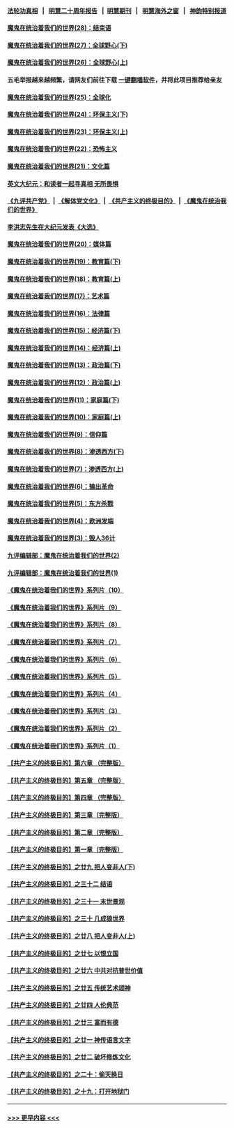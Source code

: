 #### [法轮功真相](https://github.com/gfw-breaker/truth/blob/master/README.md?t=0) &nbsp;&nbsp;|&nbsp;&nbsp; [明慧二十周年报告](https://github.com/gfw-breaker/mh-reports/blob/master/README.md?t=0) &nbsp;&nbsp;|&nbsp;&nbsp;[明慧期刊](https://github.com/gfw-breaker/mh-qikan) &nbsp;&nbsp;|&nbsp;&nbsp; [明慧海外之窗](https://github.com/gfw-breaker/mh-news/blob/master/README.md?t=0) &nbsp;&nbsp;|&nbsp;&nbsp; [神韵特别报道](https://github.com/gfw-breaker/mh-news/blob/master/shenyun.md?t=0)
#### [魔鬼在统治着我们的世界(28)：结束语](../pages/nsc422/n10936246.md?t=06182201) 
#### [魔鬼在统治着我们的世界(27)：全球野心(下)](../pages/nsc422/n10928319.md?t=06182201) 
#### [魔鬼在统治着我们的世界(26)：全球野心(上)](../pages/nsc422/n10900318.md?t=06182201) 
#### 五毛举报越来越频繁，请网友们前往下载 [一键翻墙软件](https://github.com/gfw-breaker/ssr-accounts)，并将此项目推荐给亲友
#### [魔鬼在统治着我们的世界(25)：全球化](../pages/nsc422/n10788205.md?t=06182201) 
#### [魔鬼在统治着我们的世界(24)：环保主义(下)](../pages/nsc422/n10695307.md?t=06182201) 
#### [魔鬼在统治着我们的世界(23)：环保主义(上)](../pages/nsc422/n10688613.md?t=06182201) 
#### [魔鬼在统治着我们的世界(22)：恐怖主义](../pages/nsc422/n10614727.md?t=06182201) 
#### [魔鬼在统治着我们的世界(21)：文化篇](../pages/nsc422/n10597706.md?t=06182201) 
#### [英文大纪元：和读者一起寻真相 无所畏惧](../pages/nsc422/n12542027.md?t=06182201) 
#### [《九评共产党》](https://github.com/begood0513/9ping.md/blob/master/README.md) &nbsp;|&nbsp; [《解体党文化》](../../../../jtdwh.md/blob/master/README.md)  &nbsp;|&nbsp; [《共产主义的终极目的》](../../../../gczydzjmd.md/blob/master/README.md) &nbsp;|&nbsp; [《魔鬼在统治我们的世界》](../../../../mgztzwmdsj.md/blob/master/README.md) 
#### [李洪志先生在大纪元发表《大选》](../pages/nsc422/n12534746.md?t=06182201) 
#### [魔鬼在统治着我们的世界(20)：媒体篇](../pages/nsc422/n10586579.md?t=06182201) 
#### [魔鬼在统治着我们的世界(19)：教育篇(下)](../pages/nsc422/n10564808.md?t=06182201) 
#### [魔鬼在统治着我们的世界(18)：教育篇(上)](../pages/nsc422/n10526970.md?t=06182201) 
#### [魔鬼在统治着我们的世界(17)：艺术篇](../pages/nsc422/n10499093.md?t=06182201) 
#### [魔鬼在统治着我们的世界(16)：法律篇](../pages/nsc422/n10485969.md?t=06182201) 
#### [魔鬼在统治着我们的世界(15)：经济篇(下)](../pages/nsc422/n10469975.md?t=06182201) 
#### [魔鬼在统治着我们的世界(14)：经济篇(上)](../pages/nsc422/n10457370.md?t=06182201) 
#### [魔鬼在统治着我们的世界(13)：政治篇(下)](../pages/nsc422/n10448270.md?t=06182201) 
#### [魔鬼在统治着我们的世界(12)：政治篇(上)](../pages/nsc422/n10444576.md?t=06182201) 
#### [魔鬼在统治着我们的世界(11)：家庭篇(下)](../pages/nsc422/n10440961.md?t=06182201) 
#### [魔鬼在统治着我们的世界(10)：家庭篇(上)](../pages/nsc422/n10435448.md?t=06182201) 
#### [魔鬼在统治着我们的世界(9)：信仰篇](../pages/nsc422/n10432159.md?t=06182201) 
#### [魔鬼在统治着我们的世界(8)：渗透西方(下)](../pages/nsc422/n10429603.md?t=06182201) 
#### [魔鬼在统治着我们的世界(7)：渗透西方(上)](../pages/nsc422/n10426013.md?t=06182201) 
#### [魔鬼在统治着我们的世界(6)：输出革命](../pages/nsc422/n10421536.md?t=06182201) 
#### [魔鬼在统治着我们的世界(5)：东方杀戮](../pages/nsc422/n10417707.md?t=06182201) 
#### [魔鬼在统治着我们的世界(4)：欧洲发端](../pages/nsc422/n10414890.md?t=06182201) 
#### [魔鬼在统治着我们的世界(3)：毁人36计](../pages/nsc422/n10411583.md?t=06182201) 
#### [九评编辑部：魔鬼在统治着我们的世界(2)](../pages/nsc422/n10410036.md?t=06182201) 
#### [九评编辑部：魔鬼在统治着我们的世界(1)](../pages/nsc422/n10406825.md?t=06182201) 
#### [《魔鬼在统治着我们的世界》系列片（10）](../pages/nsc422/n12292670.md?t=06182201) 
#### [《魔鬼在统治着我们的世界》系列片（9）](../pages/nsc422/n12290859.md?t=06182201) 
#### [《魔鬼在统治着我们的世界》系列片（8）](../pages/nsc422/n12287445.md?t=06182201) 
#### [《魔鬼在统治着我们的世界》系列片（7）](../pages/nsc422/n12283425.md?t=06182201) 
#### [《魔鬼在统治着我们的世界》系列片（6）](../pages/nsc422/n12282314.md?t=06182201) 
#### [《魔鬼在统治着我们的世界》系列片（5）](../pages/nsc422/n12281419.md?t=06182201) 
#### [《魔鬼在统治着我们的世界》系列片（4）](../pages/nsc422/n12274024.md?t=06182201) 
#### [《魔鬼在统治着我们的世界》系列片（3）](../pages/nsc422/n12271322.md?t=06182201) 
#### [《魔鬼在统治着我们的世界》系列片（2）](../pages/nsc422/n12269049.md?t=06182201) 
#### [《魔鬼在统治着我们的世界》系列片（1）](../pages/nsc422/n12267575.md?t=06182201) 
#### [【共产主义的终极目的】第六章 （完整版）](../pages/nsc422/n11428913.md?t=06182201) 
#### [【共产主义的终极目的】第五章 （完整版）](../pages/nsc422/n11428912.md?t=06182201) 
#### [【共产主义的终极目的】第四章 （完整版）](../pages/nsc422/n11428907.md?t=06182201) 
#### [【共产主义的终极目的】第三章（完整版）](../pages/nsc422/n11428848.md?t=06182201) 
#### [【共产主义的终极目的】第二章（完整版）](../pages/nsc422/n11428831.md?t=06182201) 
#### [【共产主义的终极目的】第一章（完整版）](../pages/nsc422/n11417651.md?t=06182201) 
#### [【共产主义的终极目的】之廿九 把人变非人(下)](../pages/nsc422/n11344140.md?t=06182201) 
#### [【共产主义的终极目的】之三十二 结语](../pages/nsc422/n11360535.md?t=06182201) 
#### [【共产主义的终极目的】之三十一 末世景观](../pages/nsc422/n11351129.md?t=06182201) 
#### [【共产主义的终极目的】之三十 几成狼世界](../pages/nsc422/n11348280.md?t=06182201) 
#### [【共产主义的终极目的】之廿八 把人变非人(上)](../pages/nsc422/n11340492.md?t=06182201) 
#### [【共产主义的终极目的】之廿七 以恨立国](../pages/nsc422/n11336944.md?t=06182201) 
#### [【共产主义的终极目的】之廿六 中共对抗普世价值](../pages/nsc422/n11324785.md?t=06182201) 
#### [【共产主义的终极目的】之廿五 传统艺术颂神](../pages/nsc422/n11296396.md?t=06182201) 
#### [【共产主义的终极目的】之廿四 人伦典范](../pages/nsc422/n11296397.md?t=06182201) 
#### [【共产主义的终极目的】之廿三 富而有德](../pages/nsc422/n11283598.md?t=06182201) 
#### [【共产主义的终极目的】之廿一 神传语言文字](../pages/nsc422/n11263265.md?t=06182201) 
#### [【共产主义的终极目的】之廿二 破坏修炼文化](../pages/nsc422/n11245728.md?t=06182201) 
#### [【共产主义的终极目的】之二十：偷天换日](../pages/nsc422/n11238846.md?t=06182201) 
#### [【共产主义的终极目的】之十九：打开地狱门](../pages/nsc422/n11206376.md?t=06182201) 

----
#### [ >>> 更早内容 <<< ](../indexes/nsc422-earlier.md)
